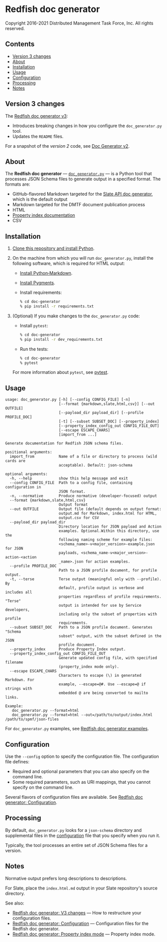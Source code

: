 # Redfish doc generator

Copyright 2016-2021 Distributed Management Task Force, Inc. All rights reserved.

## Contents

* [Version 3 changes](#version-3-changes)
* [About](#about)
* [Installation](#installation)
* [Usage](#usage)
* [Configuration](#configuration)
* [Processing](#processing)
* [Notes](#notes)

## Version 3 changes

The [Redfish doc generator v3](CHANGES_v2_to_v3.md):

* Introduces breaking changes in how you configure the `doc_generator.py` tool.
* Updates the `README` files.

For a snapshot of the *version 2* code, see [Doc Generator v2](https://github.com/DMTF/Redfish-Tools/releases/tag/doc_gen_v2.0.0 "https://github.com/DMTF/Redfish-Tools/releases/tag/doc_gen_v2.0.0").

## About

The **Redfish doc generator** &mdash; [`doc_generator.py`](#doc_generator.py) &mdash; is a Python tool that processes JSON Schema files to generate output in a specified format. The formats are:

* GitHub-flavored Markdown targeted for the [Slate API doc generator](https://github.com/slatedocs/slate "https://github.com/slatedocs/slate"), which is the default output
* Markdown targeted for the DMTF document publication process
* HTML
* [Property index documentation](README_Property_Index.md)
* CSV

## Installation

1. [Clone this repository and install Python](https://github.com/DMTF/Redfish-Tools#installation "https://github.com/DMTF/Redfish-Tools#installation").
1. On the machine from which you will run `doc_generator.py`, install the following software, which is required for HTML output:
    * [Install Python&#8209;Markdown](https://python-markdown.github.io/install/ "https://python-markdown.github.io/install/").
    * [Install Pygments](http://pygments.org/ "http://pygments.org/").
    * Install requirements:

      ```bash
      % cd doc-generator
      % pip install -r requirements.txt
      ```
1. (Optional) If you make changes to the `doc_generator.py` code:
    * Install `pytest`:

      ```bash
      % cd doc-generator
      % pip install -r dev_requirements.txt
      ```

    * Run the tests:

      ```bash
      % cd doc-generator
      % pytest
      ```

    For more information about `pytest`, see [pytest](https://docs.pytest.org/en/latest/getting-started.html "https://docs.pytest.org/en/latest/getting-started.html").

## Usage

```text
usage: doc_generator.py [-h] [--config CONFIG_FILE] [-n]
                        [--format {markdown,slate,html,csv}] [--out OUTFILE]
                        [--payload_dir payload_dir] [--profile PROFILE_DOC]
                        [-t] [--subset SUBSET_DOC] [--property_index]
                        [--property_index_config_out CONFIG_FILE_OUT]
                        [--escape ESCAPE_CHARS]
                        [import_from ...]

Generate documentation for Redfish JSON schema files.

positional arguments:
  import_from           Name of a file or directory to process (wild cards are
                        acceptable). Default: json-schema

optional arguments:
  -h, --help            show this help message and exit
  --config CONFIG_FILE  Path to a config file, containing configuration in
                        JSON format.
  -n, --normative       Produce normative (developer-focused) output
  --format {markdown,slate,html,csv}
                        Output format
  --out OUTFILE         Output file (default depends on output format:
                        output.md for Markdown, index.html for HTML,
                        output.csv for CSV
  --payload_dir payload_dir
                        Directory location for JSON payload and Action
                        examples. Optional.Within this directory, use the
                        following naming scheme for example files:
                        <schema_name>-v<major_version>-example.json for JSON
                        payloads, <schema_name-v<major_version>-action-<action
                        _name>.json for action examples.
  --profile PROFILE_DOC
                        Path to a JSON profile document, for profile output.
  -t, --terse           Terse output (meaningful only with --profile). By
                        default, profile output is verbose and includes all
                        properties regardless of profile requirements. "Terse"
                        output is intended for use by Service developers,
                        including only the subset of properties with profile
                        requirements.
  --subset SUBSET_DOC   Path to a JSON profile document. Generates "Schema
                        subset" output, with the subset defined in the JSON
                        profile document.
  --property_index      Produce Property Index output.
  --property_index_config_out CONFIG_FILE_OUT
                        Generate updated config file, with specified filename
                        (property_index mode only).
  --escape ESCAPE_CHARS
                        Characters to escape (\) in generated Markdown. For
                        example, --escape=@#. Use --escape=@ if strings with
                        embedded @ are being converted to mailto links.

Example:
   doc_generator.py --format=html
   doc_generator.py --format=html --out=/path/to/output/index.html /path/to/spmf/json-files
```

For `doc_generator.py` examples, see [Redfish doc generator examples](README_config_files.md#redfish-docs-generator-examples).

## Configuration

Use the `--config` option to specify the configuration file. The configuration file defines:

* Required and optional parameters that you can also specify on the command line. 
* Some required parameters, such as URI mappings, that you cannot specify on the command line.

Several flavors of configuration files are available. See [Redfish doc generator: Configuration](README_config_files.md).

## Processing

By default, `doc_generator.py` looks for a `json-schema` directory and supplemental files in the [configuration](#configuration) file that you specify when you run it.

Typically, the tool processes an entire set of JSON Schema files for a version.

## Notes

Normative output prefers long descriptions to descriptions.

For Slate, place the `index.html.md` output in your Slate repository's source directory.

See also:

* [Redfish doc generator: V3 changes](CHANGES_v2_to_v3.md) &mdash; How to restructure your configuration files.
* [Redfish doc generator: Configuration](README_config_files.md) &mdash; Configuration files for the Redfish doc generator.
* [Redfish doc generator: Property index mode](README_Property_Index.md) &mdash; Property index mode.
